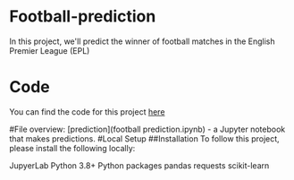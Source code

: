 # Football-prediction
In this project, we'll predict the winner of football matches in the English Premier League (EPL)
# Code
You can find the code for this project [here](http://localhost:8888/notebooks/football%20prediction.ipynb)

#File overview:
[prediction](football prediction.ipynb) - a Jupyter notebook that makes predictions.
#Local Setup
##Installation
To follow this project, please install the following locally:

JupyerLab
Python 3.8+
Python packages
pandas
requests
scikit-learn
